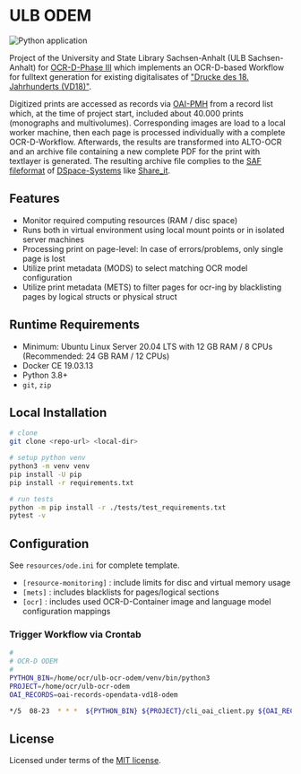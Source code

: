 # ULB ODEM

![Python application](https://github.com/ulb-sachsen-anhalt/ocrd-odem/actions/workflows/python-app.yml/badge.svg)

Project of the University and State Library Sachsen-Anhalt (ULB Sachsen-Anhalt) for [OCR-D-Phase III](https://ocr-d.de/de/phase3) which implements an OCR-D-based Workflow for fulltext generation for existing digitalisates of ["Drucke des 18. Jahrhunderts (VD18)"](https://opendata.uni-halle.de/handle/1981185920/31824).

Digitized prints are accessed as records via [OAI-PMH](https://www.openarchives.org/pmh/) from a record list which, at the time of project start, included about 40.000 prints (monographs and multivolumes). Corresponding images are load to a local worker machine, then each page is processed individually with a complete OCR-D-Workflow. Afterwards, the results are transformed into ALTO-OCR and an archive file containing a new complete PDF for the print with textlayer is generated. The resulting archive file complies to the [SAF fileformat](https://wiki.lyrasis.org/display/DSDOC6x/Importing+and+Exporting+Items+via+Simple+Archive+Format) of [DSpace-Systems](https://github.com/DSpace/DSpace) like [Share_it](https://opendata.uni-halle.de/).

## Features

* Monitor required computing resources (RAM / disc space)
* Runs both in virtual environment using local mount points or in isolated server machines
* Processing print on page-level: In case of errors/problems, only single page is lost
* Utilize print metadata (MODS) to select matching OCR model configuration
* Utilize print metadata (METS) to filter pages for ocr-ing by blacklisting pages by logical structs or physical struct
  
## Runtime Requirements

* Minimum: Ubuntu Linux Server 20.04 LTS with 12 GB RAM / 8 CPUs
  (Recommended: 24 GB RAM / 12 CPUs)
* Docker CE 19.03.13
* Python 3.8+
* `git`, `zip`

## Local Installation

```bash
# clone
git clone <repo-url> <local-dir>

# setup python venv
python3 -m venv venv
pip install -U pip
pip install -r requirements.txt

# run tests
python -m pip install -r ./tests/test_requirements.txt
pytest -v
```

## Configuration

See `resources/ode.ini` for complete template.

* `[resource-monitoring]` : include limits for disc and virtual memory usage
* `[mets]` : includes blacklists for pages/logical sections
* `[ocr]` : includes used OCR-D-Container image and language model configuration mappings

### Trigger Workflow via Crontab

```bash
#
# OCR-D ODEM
#
PYTHON_BIN=/home/ocr/ulb-ocr-odem/venv/bin/python3
PROJECT=/home/ocr/ulb-ocr-odem
OAI_RECORDS=oai-records-opendata-vd18-odem

*/5  08-23  * * *  ${PYTHON_BIN} ${PROJECT}/cli_oai_client.py ${OAI_RECORDS} -c ${PROJECT}/resources/odem.ocr-workerXX.ini -l
```

## License

Licensed under terms of the [MIT license](https://opensource.org/licenses/MIT).
